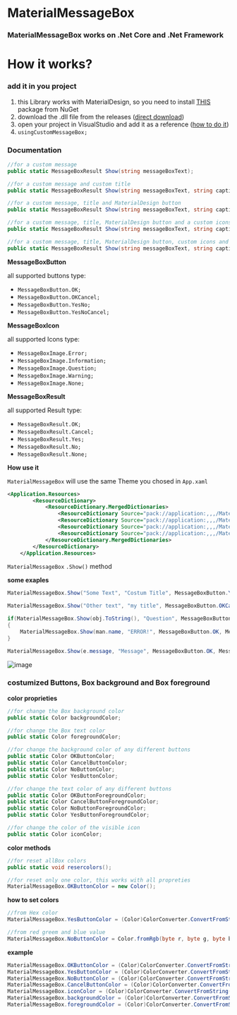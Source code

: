 # MaterialMessageBox

### MaterialMessageBox works on .Net Core and .Net Framework

# How it works?

### **add it in you project**

1. this Library works with MaterialDesign, so you need to install [THIS](https://www.nuget.org/packages/MaterialDesignThemes/4.4.0-ci94) package from NuGet
2. download the .dll file from the releases ([direct download](https://github.com/Mene-hub/MaterialMessageBox/releases/download/library/CusomMessageBox.dll))
3. open your project in VisualStudio and add it as a reference ([how to do it](https://docs.microsoft.com/en-us/visualstudio/ide/how-to-create-and-remove-project-dependencies?view=vs-2022))
4. `usingCustomMessageBox;`

### **Documentation**

```csharp
//for a custom message
public static MessageBoxResult Show(string messageBoxText);

//for a custom message and custom title
public static MessageBoxResult Show(string messageBoxText, string caption);

//for a custom message, title and MaterialDesign button
public static MessageBoxResult Show(string messageBoxText, string caption, MessageBoxButton button);

//for a custom message, title, MaterialDesign button and a custom icons
public static MessageBoxResult Show(string messageBoxText, string caption, MessageBoxButton button, MessageBoxImage icon);

//for a custom message, title, MaterialDesign button, custom icons and default result when you close the Box
public static MessageBoxResult Show(string messageBoxText, string caption, MessageBoxButton button, MessageBoxImage icon, MessageBoxResult defaultResult);
```

**MessageBoxButton**

all supported buttons type:

- `MessageBoxButton.OK;`
- `MessageBoxButton.OKCancel;`
- `MessageBoxButton.YesNo;`
- `MessageBoxButton.YesNoCancel;`

**MessageBoxIcon**

all supported Icons type:

- `MessageBoxImage.Error;`
- `MessageBoxImage.Information;`
- `MessageBoxImage.Question;`
- `MessageBoxImage.Warning;`
- `MessageBoxImage.None;`

**MessageBoxResult**

all supported Result type:

- `MessageBoxResult.OK;`
- `MessageBoxResult.Cancel;`
- `MessageBoxResult.Yes;`
- `MessageBoxResult.No;`
- `MessageBoxResult.None;`

**How use it**

`MaterialMessageBox` will use the same Theme you chosed in `App.xaml`

```xml
<Application.Resources>
        <ResourceDictionary>
            <ResourceDictionary.MergedDictionaries>
                <ResourceDictionary Source="pack://application:,,,/MaterialDesignThemes.Wpf;component/Themes/MaterialDesignTheme.dark.xaml" />
                <ResourceDictionary Source="pack://application:,,,/MaterialDesignThemes.Wpf;component/Themes/MaterialDesignTheme.Defaults.xaml" />
                <ResourceDictionary Source="pack://application:,,,/MaterialDesignColors;component/Themes/Recommended/Primary/MaterialDesignColor.DeepPurple.xaml" />
                <ResourceDictionary Source="pack://application:,,,/MaterialDesignColors;component/Themes/Recommended/Accent/MaterialDesignColor.Lime.xaml" />
            </ResourceDictionary.MergedDictionaries>
        </ResourceDictionary>
    </Application.Resources>
```

`MaterialMessageBox` `.Show()` method

**some exaples**

```csharp
MaterialMessageBox.Show("Some Text", "Costum Title", MessageBoxButton.YesNoCancel, MessageBoxImage.Information);

MaterialMessageBox.Show("Other text", "my title", MessageBoxButton.OKCancel, MessageBoxImage.Warning);

if(MaterialMessageBox.Show(obj.ToString(), "Question", MessageBoxButton.YesNo, MessageBoxImage.Question) == MessageBoxResult.Yes)
{
	MaterialMessageBox.Show(man.name, "ERROR!", MessageBoxButton.OK, MessageBoxImage.Error);
}

MaterialMessageBox.Show(e.message, "Message", MessageBoxButton.OK, MessageBoxImage.None, MessageBoxResult.OK);
```

![image](https://user-images.githubusercontent.com/72011313/157635155-7344b643-8fef-4d6a-a372-54cfd19c2f7f.png)

### costumized Buttons, Box background and Box foreground

**color proprieties**

```csharp
//for change the Box background color
public static Color backgroundColor;

//for change the Box text color
public static Color foregroundColor;

//for change the background color of any different buttons
public static Color OKButtonColor;
public static Color CancelButtonColor;
public static Color NoButtonColor;
public static Color YesButtonColor;

//for change the text color of any different buttons
public static Color OKButtonForegroundColor;
public static Color CancelButtonForegroundColor;
public static Color NoButtonForegroundColor;
public static Color YesButtonForegroundColor;

//for change the color of the visible icon
public static Color iconColor;
```

**color methods**

```csharp
//for reset allBox colors
public static void resercolors();

//for reset only one color, this works with all propreties
MaterialMessageBox.OKButtonColor = new Color();
```

**how to set colors**

```csharp
//from Hex color
MaterialMessageBox.YesButtonColor = (Color)ColorConverter.ConvertFromString(string HexCode);

//from red greem and blue value
MaterialMessageBox.NoButtonColor = Color.fromRgb(byte r, byte g, byte b);
```

**example**

```csharp
MaterialMessageBox.OKButtonColor = (Color)ColorConverter.ConvertFromString("#00CE52");
MaterialMessageBox.YesButtonColor = (Color)ColorConverter.ConvertFromString("#00CE52");
MaterialMessageBox.NoButtonColor = (Color)ColorConverter.ConvertFromString("#00CE52");
MaterialMessageBox.CancelButtonColor = (Color)ColorConverter.ConvertFromString("#00CE52");
MaterialMessageBox.iconColor = (Color)ColorConverter.ConvertFromString("#00AB44");
MaterialMessageBox.backgroundColor = (Color)ColorConverter.ConvertFromString("#ffffff");
MaterialMessageBox.foregroundColor = (Color)ColorConverter.ConvertFromString("#000000");
```

